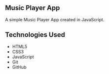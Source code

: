 ## Music Player App 

A simple Music Player App created in JavaScript.

## Technologies Used

- HTML5
- CSS3
- JavaScript
- Git
- GitHub
